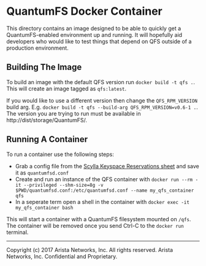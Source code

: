 # QuantumFS Docker Container
This directory contains an image designed to be able to quickly get a
QuantumFS-enabled environment up and running. It will hopefully aid developers
who would like to test things that depend on QFS outside of a production
environment.

## Building The Image
To build an image with the default QFS version run `docker build -t qfs .`.
This will create an image tagged as `qfs:latest`.

If you would like to use a different version then change the `QFS_RPM_VERSION`
build arg. E.g. `docker build -t qfs --build-arg QFS_RPM_VERSION=v0.6-1 .`.
The version you are trying to run must be available in
http://dist/storage/QuantumFS/.

## Running A Container
To run a container use the following steps:
 - Grab a config file from the [Scylla Keyspace Reservations sheet](https://docs.google.com/spreadsheets/d/1ZAd-_rF0eqSqsllDF9rT7YWIDCbVwU4u_AgRJbeRvUM/edit#gid=0) and save it as `quantumfsd.conf`
 - Create and run an instance of the QFS container with `docker run --rm -it --privileged --shm-size=8g -v $PWD/quantumfsd.conf:/etc/quantumfsd.conf --name my_qfs_container qfs`
 - In a seperate term open a shell in the container with `docker exec -it my_qfs_container bash`

This will start a container with a QuantumFS filesystem mounted on `/qfs`.
The container will be removed once you send Ctrl-C to the `docker run` terminal.

---

Copyright (c) 2017 Arista Networks, Inc.  All rights reserved.
Arista Networks, Inc. Confidential and Proprietary.
